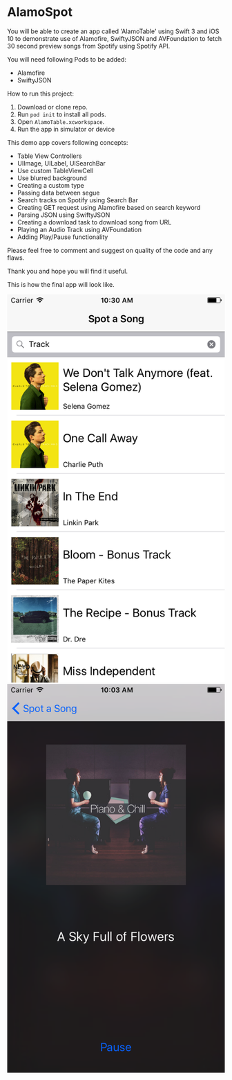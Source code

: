 # AlamoSpot
You will be able to create an app called 'AlamoTable' using Swift 3 and iOS 10 to demonstrate use of Alamofire, SwiftyJSON and AVFoundation to fetch 30 second preview songs from Spotify using Spotify API.

You will need following Pods to be added:
- Alamofire
- SwiftyJSON

How to run this project:
1. Download or clone repo.
2. Run `pod init` to install all pods.
3. Open `AlamoTable.xcworkspace`.
4. Run the app in simulator or device

This demo app covers following concepts:
- Table View Controllers
- UIImage, UILabel, UISearchBar
- Use custom TableViewCell
- Use blurred background
- Creating a custom type
- Passing data between segue
- Search tracks on Spotify using Search Bar
- Creating GET request using Alamofire based on search keyword
- Parsing JSON using SwiftyJSON
- Creating a download task to download song from URL
- Playing an Audio Track using AVFoundation
- Adding Play/Pause functionality

Please feel free to comment and suggest on quality of the code and any flaws.

Thank you and hope you will find it useful.

 This is how the final app will look like.

![AlamoTable Home Screen](/screenshots/alamo-table-homescreen.png "AlamoTable Demo App")
![AlamoTable Play Track Screen](/screenshots/alamo-table-song-preview.png "AlamoTable Demo App")
